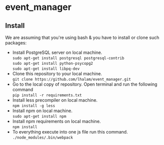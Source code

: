 # event_manager


<h2>Install</h2>
<p>We are assuming that you're using bash & you have to install or clone such packages: </p>
<ul>
    <li> Install PostgreSQL server on local machine.<br>
        <code>sudo apt-get install postgresql postgresql-contrib</code><br>
        <code>sudo apt-get install python-psycopg2</code><br>
        <code>sudo apt-get install libpq-dev</code><br>
    </li>
    <li>Clone this repository to your local machine.<br>
        <code>git clone https://github.com/lhalam/event_manager.git</code>
    </li>
    <li>Go to the local copy of repository. Open terminal and run the following command<br>
        <code>pip install -r requirements.txt</code>
    </li>
    <li>Install less precompiler on local machine.<br>
        <code>npm install -g less</code>
    </li>
    <li>Install npm on local machine.<br>
        <code>sudo apt-get install npm</code>
    </li>
    <li>Install npm requirements on local machine.<br>
        <code>npm install</code>
    </li>
    <li>To everything execute into one js file run this command.<br>
        <code>./node_modules/.bin/webpack</code>
    </li>
</ul>
